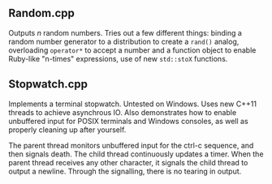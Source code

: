 Random.cpp
----------
Outputs _n_ random numbers. Tries out a few different things: binding a random number generator to a distribution to create a `rand()` analog, overloading `operator*` to accept a number and a function object to enable Ruby-like "n-times" expressions, use of new `std::stoX` functions.

Stopwatch.cpp
-------------
Implements a terminal stopwatch. Untested on Windows. Uses new C++11 threads to achieve asynchrous IO. Also demonstrates how to enable unbuffered input for POSIX terminals and Windows consoles, as well as properly cleaning up after yourself.

The parent thread monitors unbuffered input for the ctrl-c sequence, and then signals death. The child thread continuously updates a timer. When the parent thread receives any other character, it signals the child thread to output a newline. Through the signalling, there is no tearing in output.
